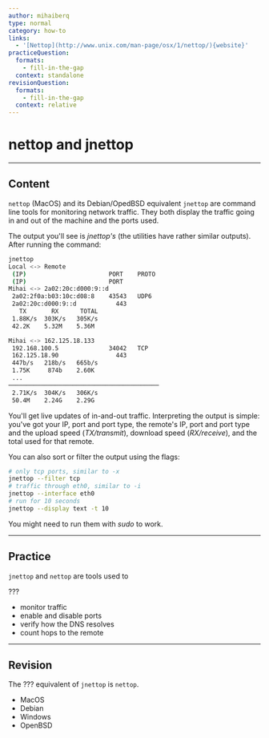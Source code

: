 ```yaml
---
author: mihaiberq
type: normal
category: how-to
links:
  - '[Nettop](http://www.unix.com/man-page/osx/1/nettop/){website}'
practiceQuestion:
  formats:
    - fill-in-the-gap
  context: standalone
revisionQuestion:
  formats:
    - fill-in-the-gap
  context: relative
---
```


# nettop and jnettop


---

## Content

`nettop` (MacOS) and its Debian/OpedBSD equivalent `jnettop` are command line tools for monitoring network traffic. They both display the traffic going in and out of the machine and the ports used.

The output you'll see is *jnettop's* (the utilities have rather similar outputs). After running the command:

```bash
jnettop
Local <-> Remote
 (IP)                       PORT    PROTO
 (IP)                       PORT
Mihai <-> 2a02:20c:d000:9::d
 2a02:2f0a:b03:10c:d08:8    43543   UDP6
 2a02:20c:d000:9::d           443
   TX       RX      TOTAL
 1.88K/s  303K/s   305K/s
 42.2K    5.32M    5.36M

Mihai <-> 162.125.18.133
 192.168.100.5              34042   TCP
 162.125.18.90                443
 447b/s   218b/s   665b/s
 1.75K     874b    2.60K
 ...
──────────────────────────────────────────
 2.71K/s  304K/s   306K/s
 50.4M    2.24G    2.29G
```

You'll get live updates of in-and-out traffic. Interpreting the output is simple: you've got your IP, port and port type, the remote's IP, port and port type and the upload speed (*TX/transmit*), download speed (*RX/receive*), and the total used for that remote.

You can also sort or filter the output using the flags:

```bash
# only tcp ports, similar to -x
jnettop --filter tcp
# traffic through eth0, similar to -i
jnettop --interface eth0
# run for 10 seconds
jnettop --display text -t 10
```

You might need to run them with *sudo* to work.


---

## Practice

`jnettop` and `nettop` are tools used to

???

- monitor traffic
- enable and disable ports
- verify how the DNS resolves
- count hops to the remote


---

## Revision

The ??? equivalent of `jnettop` is `nettop`.

- MacOS
- Debian
- Windows
- OpenBSD
